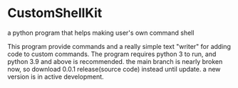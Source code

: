 # CustomShellKit
a python program that helps making user's own command shell

This program provide commands and a really simple text "writer" for adding code to custom commands. The program requires python 3 to run, and python 3.9 and above is recommended.
the main branch is nearly broken now, so download 0.0.1 release(source code) instead until update. a new version is in active development.
